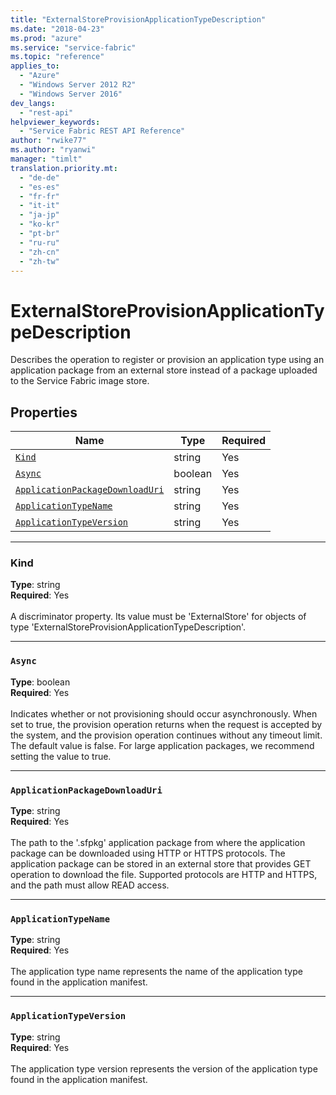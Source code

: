 ```yaml
---
title: "ExternalStoreProvisionApplicationTypeDescription"
ms.date: "2018-04-23"
ms.prod: "azure"
ms.service: "service-fabric"
ms.topic: "reference"
applies_to: 
  - "Azure"
  - "Windows Server 2012 R2"
  - "Windows Server 2016"
dev_langs: 
  - "rest-api"
helpviewer_keywords: 
  - "Service Fabric REST API Reference"
author: "rwike77"
ms.author: "ryanwi"
manager: "timlt"
translation.priority.mt: 
  - "de-de"
  - "es-es"
  - "fr-fr"
  - "it-it"
  - "ja-jp"
  - "ko-kr"
  - "pt-br"
  - "ru-ru"
  - "zh-cn"
  - "zh-tw"
---
```

# ExternalStoreProvisionApplicationTypeDescription

Describes the operation to register or provision an application type using an application package from an external store instead of a package uploaded to the Service Fabric image store.

## Properties
| Name | Type | Required |
| --- | --- | --- |
| [`Kind`](#kind) | string | Yes |
| [`Async`](#async) | boolean | Yes |
| [`ApplicationPackageDownloadUri`](#applicationpackagedownloaduri) | string | Yes |
| [`ApplicationTypeName`](#applicationtypename) | string | Yes |
| [`ApplicationTypeVersion`](#applicationtypeversion) | string | Yes |

____
### Kind
__Type__: string <br/>
__Required__: Yes <br/>
<br/>
A discriminator property. Its value must be 'ExternalStore' for objects of type 'ExternalStoreProvisionApplicationTypeDescription'.

____
### `Async`
__Type__: boolean <br/>
__Required__: Yes<br/>
<br/>
Indicates whether or not provisioning should occur asynchronously. When set to true, the provision operation returns when the request is accepted by the system, and the provision operation continues without any timeout limit. The default value is false. For large application packages, we recommend setting the value to true.

____
### `ApplicationPackageDownloadUri`
__Type__: string <br/>
__Required__: Yes<br/>
<br/>
The path to the '.sfpkg' application package from where the application package can be downloaded using HTTP or HTTPS protocols. The application package can be stored in an external store that provides GET operation to download the file. Supported protocols are HTTP and HTTPS, and the path must allow READ access.

____
### `ApplicationTypeName`
__Type__: string <br/>
__Required__: Yes<br/>
<br/>
The application type name represents the name of the application type found in the application manifest.

____
### `ApplicationTypeVersion`
__Type__: string <br/>
__Required__: Yes<br/>
<br/>
The application type version represents the version of the application type found in the application manifest.
